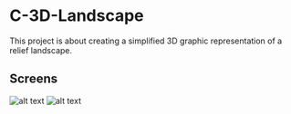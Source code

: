 # C-3D-Landscape

This project is about creating a simplified 3D graphic representation of a
relief landscape.

Screens
-----------------------------------------------------
![alt text](https://github.com/aniov/C-3D-Landscape/tree/master/screens/fdf-42.png "Screen one")
![alt text](https://github.com/aniov/C-3D-Landscape/tree/master/screens/fdf-60.png "Screen two")

